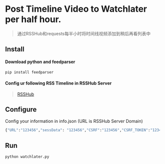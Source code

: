 # Post Timeline Video to Watchlater per half hour.

> 通过RSSHub和requests每半小时将时间线视频添加到稍后再看列表中

## Install

#### Download python and feedparser

```bash
pip install feedparser
```

#### Config ur following RSS Timeline in  RSSHub Server

> [RSSHub](https://github.com/diygod/rsshub)

## Configure

Config your information in info.json (URL is RSSHub Server Domain)

```bash
{"URL":"123456","sessData": "123456","CSRF":"123456","CSRF_TOKEN":"123456"}
```

## Run

```bash
python watchlater.py
```

